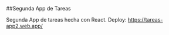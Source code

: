 ##Segunda App de Tareas

Segunda App de tareas hecha con React. Deploy: https://tareas-app2.web.app/

